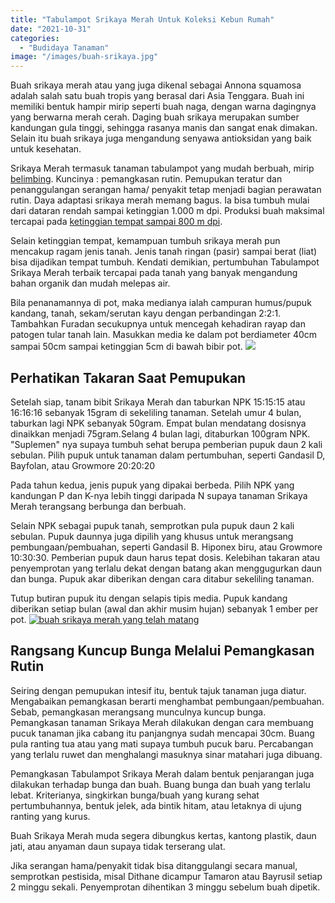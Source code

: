 ```yaml
---
title: "Tabulampot Srikaya Merah Untuk Koleksi Kebun Rumah"
date: "2021-10-31"
categories: 
  - "Budidaya Tanaman"
image: "/images/buah-srikaya.jpg"
---
```


Buah srikaya merah atau yang juga dikenal sebagai Annona squamosa adalah salah satu buah tropis yang berasal dari Asia Tenggara. Buah ini memiliki bentuk hampir mirip seperti buah naga, dengan warna dagingnya yang berwarna merah cerah. Daging buah srikaya merupakan sumber kandungan gula tinggi, sehingga rasanya manis dan sangat enak dimakan. Selain itu buah srikaya juga mengandung senyawa antioksidan yang baik untuk kesehatan.

Srikaya Merah termasuk tanaman tabulampot yang mudah berbuah, mirip [belimbing](http://localhost/mitra/topik/belimbing "belimbing"). Kuncinya : pemangkasan rutin. Pemupukan teratur dan penanggulangan serangan hama/ penyakit tetap menjadi bagian perawatan rutin. Daya adaptasi srikaya merah memang bagus. Ia bisa tumbuh mulai dari dataran rendah sampai ketinggian 1.000 m dpi. Produksi buah maksimal tercapai pada [ketinggian tempat sampai 800 m dpi](http://plants.jstor.org/stable/10.5555/al.ap.upwta.1_234).

Selain ketinggian tempat, kemampuan tumbuh srikaya merah pun mencakup ragam jenis tanah. Jenis tanah ringan (pasir) sampai berat (liat) bisa dijadikan tempat tumbuh. Kendati demikian, pertumbuhan Tabulampot Srikaya Merah terbaik tercapai pada tanah yang banyak mengandung bahan organik dan mudah melepas air.

Bila penanamannya di pot, maka medianya ialah campuran humus/pupuk kandang, tanah, sekam/serutan kayu dengan perbandingan 2:2:1. Tambahkan Furadan secukupnya untuk mencegah kehadiran rayap dan patogen tular tanah lain. Masukkan media ke dalam pot berdiameter 40cm sampai 50cm sampai ketinggian 5cm di bawah bibir pot. [![](/images/srikaya-merah-300x173.jpg)](http://localhost/mitra/wp-content/uploads/2021/10/srikaya-merah.jpg)

## Perhatikan Takaran Saat Pemupukan

Setelah siap, tanam bibit Srikaya Merah dan taburkan NPK 15:15:15 atau 16:16:16 sebanyak 15gram di sekeliling tanaman. Setelah umur 4 bulan, taburkan lagi NPK sebanyak 50gram. Empat bulan mendatang dosisnya dinaikkan menjadi 75gram.Selang 4 bulan lagi, ditaburkan 100gram NPK. "Suplemen" nya supaya tumbuh sehat berupa pemberian pupuk daun 2 kali sebulan. Pilih pupuk untuk tanaman dalam pertumbuhan, seperti Gandasil D, Bayfolan, atau Growmore 20:20:20

Pada tahun kedua, jenis pupuk yang dipakai berbeda. Pilih NPK yang kandungan P dan K-nya lebih tinggi daripada N supaya tanaman Srikaya Merah terangsang berbunga dan berbuah.

Selain NPK sebagai pupuk tanah, semprotkan pula pupuk daun 2 kali sebulan. Pupuk daunnya juga dipilih yang khusus untuk merangsang pembungaan/pembuahan, seperti Gandasil B. Hiponex biru, atau Growmore 10:30:30. Pemberian pupuk daun harus tepat dosis. Kelebihan takaran atau penyemprotan yang terlalu dekat dengan batang akan menggugurkan daun dan bunga. Pupuk akar diberikan dengan cara ditabur sekeliling tanaman.

Tutup butiran pupuk itu dengan selapis tipis media. Pupuk kandang diberikan setiap bulan (awal dan akhir musim hujan) sebanyak 1 ember per pot. [![buah srikaya merah yang telah matang](/images/srikaya-300x170.jpg)](http://localhost/mitra/wp-content/uploads/2021/10/srikaya.jpg)

## Rangsang Kuncup Bunga Melalui Pemangkasan Rutin

Seiring dengan pemupukan intesif itu, bentuk tajuk tanaman juga diatur. Mengabaikan pemangkasan berarti menghambat pembungaan/pembuahan. Sebab, pemangkasan merangsang munculnya kuncup bunga. Pemangkasan tanaman Srikaya Merah dilakukan dengan cara membuang pucuk tanaman jika cabang itu panjangnya sudah mencapai 30cm. Buang pula ranting tua atau yang mati supaya tumbuh pucuk baru. Percabangan yang terlalu ruwet dan menghalangi masuknya sinar matahari juga dibuang.

Pemangkasan Tabulampot Srikaya Merah dalam bentuk penjarangan juga dilakukan terhadap bunga dan buah. Buang bunga dan buah yang terlalu lebat. Kriterianya, singkirkan bunga/buah yang kurang sehat pertumbuhannya, bentuk jelek, ada bintik hitam, atau letaknya di ujung ranting yang kurus.

Buah Srikaya Merah muda segera dibungkus kertas, kantong plastik, daun jati, atau anyaman daun supaya tidak terserang ulat.

Jika serangan hama/penyakit tidak bisa ditanggulangi secara manual, semprotkan pestisida, misal Dithane dicampur Tamaron atau Bayrusil setiap 2 minggu sekali. Penyemprotan dihentikan 3 minggu sebelum buah dipetik.
